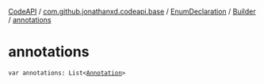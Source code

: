[CodeAPI](../../../index.md) / [com.github.jonathanxd.codeapi.base](../../index.md) / [EnumDeclaration](../index.md) / [Builder](index.md) / [annotations](.)

# annotations

`var annotations: List<`[`Annotation`](../../-annotation/index.md)`>`